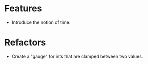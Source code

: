# Features
- Introduce the notion of time.

# Refactors
- Create a "gauge" for ints that are clamped between two values.